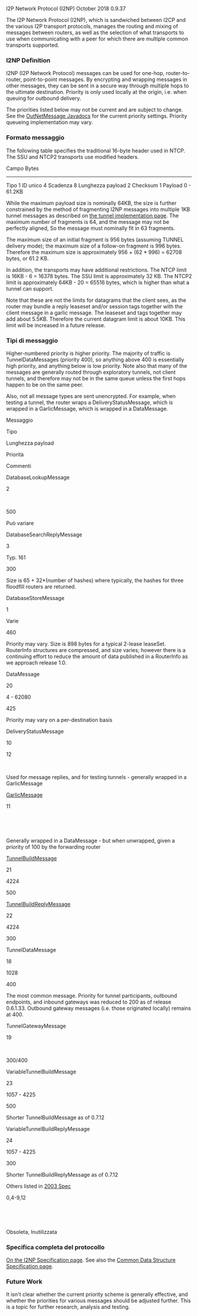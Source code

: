  I2P Network
Protocol (I2NP) October 2018 0.9.37 

The I2P Network Protocol (I2NP), which is sandwiched between I2CP and
the various I2P transport protocols, manages the routing and mixing of
messages between routers, as well as the selection of what transports to
use when communicating with a peer for which there are multiple common
transports supported.

### I2NP Definition

I2NP (I2P Network Protocol) messages can be used for one-hop,
router-to-router, point-to-point messages. By encrypting and wrapping
messages in other messages, they can be sent in a secure way through
multiple hops to the ultimate destination. Priority is only used locally
at the origin, i.e. when queuing for outbound delivery.

The priorities listed below may not be current and are subject to
change. See the [OutNetMessage
Javadocs]() for the current priority
settings. Priority queueing implementation may vary.

### Formato messaggio

The following table specifies the traditional 16-byte header used in
NTCP. The SSU and NTCP2 transports use modified headers.

 Campo Bytes
 ------------------- ------------
 Tipo 1
 ID unico 4
 Scadenza 8
 Lunghezza payload 2
 Checksum 1
 Payload 0 - 61.2KB

While the maximum payload size is nominally 64KB, the size is further
constrained by the method of fragmenting I2NP messages into multiple 1KB
tunnel messages as described on [the tunnel implementation
page](). The maximum number of fragments is
64, and the message may not be perfectly aligned, So the message must
nominally fit in 63 fragments.

The maximum size of an initial fragment is 956 bytes (assuming TUNNEL
delivery mode); the maximum size of a follow-on fragment is 996 bytes.
Therefore the maximum size is approximately 956 + (62 \* 996) = 62708
bytes, or 61.2 KB.

In addition, the transports may have additional restrictions. The NTCP
limit is 16KB - 6 = 16378 bytes. The SSU limit is approximately 32 KB.
The NTCP2 limit is approximately 64KB - 20 = 65516 bytes, which is
higher than what a tunnel can support.

Note that these are not the limits for datagrams that the client sees,
as the router may bundle a reply leaseset and/or session tags together
with the client message in a garlic message. The leaseset and tags
together may add about 5.5KB. Therefore the current datagram limit is
about 10KB. This limit will be increased in a future release.

### Tipi di messaggio

Higher-numbered priority is higher priority. The majority of traffic is
TunnelDataMessages (priority 400), so anything above 400 is essentially
high priority, and anything below is low priority. Note also that many
of the messages are generally routed through exploratory tunnels, not
client tunnels, and therefore may not be in the same queue unless the
first hops happen to be on the same peer.

Also, not all message types are sent unencrypted. For example, when
testing a tunnel, the router wraps a DeliveryStatusMessage, which is
wrapped in a GarlicMessage, which is wrapped in a DataMessage.

Messaggio

Tipo

Lunghezza payload

Priorità

Commenti

DatabaseLookupMessage

2

 

500

Può variare

DatabaseSearchReplyMessage

3

Typ. 161

300

Size is 65 + 32\*(number of hashes) where typically, the hashes for
three floodfill routers are returned.

DatabaseStoreMessage

1

Varie

460

Priority may vary. Size is 898 bytes for a typical 2-lease leaseSet.
RouterInfo structures are compressed, and size varies; however there is
a continuing effort to reduce the amount of data published in a
RouterInfo as we approach release 1.0.

DataMessage

20

4 - 62080

425

Priority may vary on a per-destination basis

DeliveryStatusMessage

10

12

 

Used for message replies, and for testing tunnels - generally wrapped in
a GarlicMessage

[GarlicMessage](#op.garlic)

11

 

 

Generally wrapped in a DataMessage - but when unwrapped, given a
priority of 100 by the forwarding router

[TunnelBuildMessage](#tunnelCreate.requestRecord)

21

4224

500

[TunnelBuildReplyMessage](#tunnelCreate.replyRecord)

22

4224

300

TunnelDataMessage

18

1028

400

The most common message. Priority for tunnel participants, outbound
endpoints, and inbound gateways was reduced to 200 as of release
0.6.1.33. Outbound gateway messages (i.e. those originated locally)
remains at 400.

TunnelGatewayMessage

19

 

300/400

VariableTunnelBuildMessage

23

1057 - 4225

500

Shorter TunnelBuildMessage as of 0.7.12

VariableTunnelBuildReplyMessage

24

1057 - 4225

300

Shorter TunnelBuildReplyMessage as of 0.7.12

Others listed in [2003 Spec]()

0,4-9,12

 

 

Obsoleta, Inutilizzata

### Specifica completa del protocollo

[On the I2NP Specification page](). See also
the [Common Data Structure Specification
page]().

### Future Work

It isn\'t clear whether the current priority scheme is generally
effective, and whether the priorities for various messages should be
adjusted further. This is a topic for further research, analysis and
testing.


